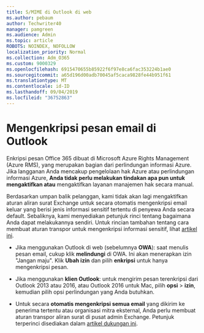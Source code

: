 ```yaml
---
title: S/MIME di Outlook di web
ms.author: pebaum
author: Techwriter40
manager: pamgreen
ms.audience: Admin
ms.topic: article
ROBOTS: NOINDEX, NOFOLLOW
localization_priority: Normal
ms.collection: Adm_O365
ms.custom: 9000329
ms.openlocfilehash: 6915470655b85922f6f97e8ca6fac353224b1ae0
ms.sourcegitcommit: a65d196d00adb70045af5caca9828fe44b951f61
ms.translationtype: MT
ms.contentlocale: id-ID
ms.lasthandoff: 09/04/2019
ms.locfileid: "36752863"
---
```

# <a name="encrypt-email-messages-in-outlook"></a>Mengenkripsi pesan email di Outlook

Enkripsi pesan Office 365 dibuat di Microsoft Azure Rights Management (Azure RMS), yang merupakan bagian dari perlindungan informasi Azure. Jika langganan Anda mencakup pengelolaan hak Azure atau perlindungan informasi Azure, **Anda tidak perlu melakukan tindakan apa pun untuk mengaktifkan atau** mengaktifkan layanan manajemen hak secara manual.

Berdasarkan umpan balik pelanggan, kami tidak akan lagi mengaktifkan aturan aliran surat Exchange untuk secara otomatis mengenkripsi email keluar yang berisi jenis informasi sensitif tertentu di penyewa Anda secara default. Sebaliknya, kami menyediakan petunjuk rinci tentang bagaimana Anda dapat melakukannya sendiri. Untuk rincian tambahan tentang cara membuat aturan transpor untuk mengenkripsi informasi sensitif, lihat [artikel ini](https://aka.ms/OmeEtr).

- Jika menggunakan Outlook di web (sebelumnya **OWA**): saat menulis pesan email, cukup klik **melindungi** di OWA. Ini akan menerapkan izin "Jangan maju". Klik **Ubah izin** dan pilih **enkripsi** untuk hanya mengenkripsi pesan.

- Jika menggunakan **klien Outlook**: untuk mengirim pesan terenkripsi dari Outlook 2013 atau 2016, atau Outlook 2016 untuk Mac, pilih **opsi** > **izin**, kemudian pilih opsi perlindungan yang Anda butuhkan.

- Untuk secara **otomatis mengenkripsi semua email** yang dikirim ke penerima tertentu atau organisasi mitra eksternal, Anda perlu membuat aturan transpor aliran surat di pusat admin Exchange. Petunjuk terperinci disediakan dalam [artikel dukungan ini](https://docs.microsoft.com/office365/securitycompliance/define-mail-flow-rules-to-encrypt-email#create-a-mail-flow-rule-to-encrypt-email-messages-with-the-new-ome-capabilities).

